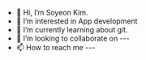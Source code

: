 - 👋 Hi, I’m Soyeon Kim.
- 👀 I’m interested in App development
- 🌱 I’m currently learning about git.
- 💞️ I’m looking to collaborate on ---
- 📫 How to reach me ---

<!---
uoehoswi3/uoehoswi3 is a ✨ special ✨ repository because its `README.md` (this file) appears on your GitHub profile.
You can click the Preview link to take a look at your changes.
--->
